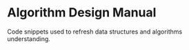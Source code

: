# Algorithm Design Manual

Code snippets used to refresh data structures and algorithms understanding.
